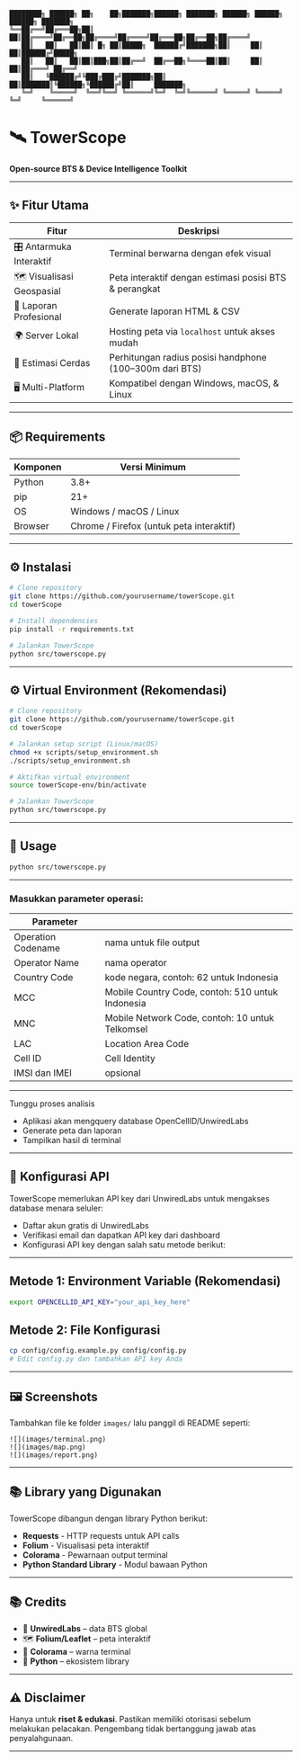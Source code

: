 ```
████████╗ ██████╗ ██╗    ██╗███████╗██████╗ ███████╗ ██████╗ ██████╗ ██████╗ ███████╗
╚══██╔══╝██╔═══██╗██║    ██║██╔════╝██╔══██╗██╔════╝██╔════╝██╔═══██╗██╔══██╗██╔════╝
   ██║   ██║   ██║██║ █╗ ██║█████╗  ██████╔╝███████╗██║     ██║   ██║██████╔╝█████╗  
   ██║   ██║   ██║██║███╗██║██╔══╝  ██╔══██╗╚════██║██║     ██║   ██║██╔═══╝ ██╔══╝  
   ██║   ╚██████╔╝╚███╔███╔╝███████╗██║  ██║███████║╚██████╗╚██████╔╝██║     ███████╗
   ╚═╝    ╚═════╝  ╚══╝╚══╝ ╚══════╝╚═╝  ╚═╝╚══════╝ ╚═════╝ ╚═════╝ ╚═╝     ╚══════╝
```
# 🛰️ TowerScope  
**Open-source BTS & Device Intelligence Toolkit**

---

## ✨ Fitur Utama

| Fitur | Deskripsi |
|-------|-----------|
| 🎛️ Antarmuka Interaktif | Terminal berwarna dengan efek visual |
| 🗺️ Visualisasi Geospasial | Peta interaktif dengan estimasi posisi BTS & perangkat |
| 📑 Laporan Profesional | Generate laporan HTML & CSV |
| 🌍 Server Lokal | Hosting peta via `localhost` untuk akses mudah |
| 📡 Estimasi Cerdas | Perhitungan radius posisi handphone (100–300m dari BTS) |
| 🖥️ Multi-Platform | Kompatibel dengan Windows, macOS, & Linux |

---

## 📦 Requirements

| Komponen | Versi Minimum |
|----------|---------------|
| Python   | 3.8+ |
| pip      | 21+ |
| OS       | Windows / macOS / Linux |
| Browser  | Chrome / Firefox (untuk peta interaktif) |

---

## ⚙️ Instalasi

```bash
# Clone repository
git clone https://github.com/yourusername/towerScope.git
cd towerScope

# Install dependencies
pip install -r requirements.txt

# Jalankan TowerScope
python src/towerscope.py
```

---

## ⚙️ Virtual Environment (Rekomendasi)

```bash
# Clone repository
git clone https://github.com/yourusername/towerScope.git
cd towerScope

# Jalankan setup script (Linux/macOS)
chmod +x scripts/setup_environment.sh
./scripts/setup_environment.sh

# Aktifkan virtual environment
source towerScope-env/bin/activate

# Jalankan TowerScope
python src/towerscope.py
```

---

## 🚀 Usage

```bash
python src/towerscope.py
```

---

### Masukkan parameter operasi:

| Parameter |              |
|----------|---------------|
| Operation Codename | nama untuk file output |
| Operator Name | nama operator |
| Country Code | kode negara, contoh: 62 untuk Indonesia |
| MCC | Mobile Country Code, contoh: 510 untuk Indonesia |
| MNC | Mobile Network Code, contoh: 10 untuk Telkomsel |
| LAC | Location Area Code |
| Cell ID | Cell Identity |
| IMSI dan IMEI | opsional |

---

Tunggu proses analisis
- Aplikasi akan mengquery database OpenCellID/UnwiredLabs
- Generate peta dan laporan
- Tampilkan hasil di terminal

---

## 🔧 Konfigurasi API

TowerScope memerlukan API key dari UnwiredLabs untuk mengakses database menara seluler:
- Daftar akun gratis di UnwiredLabs
- Verifikasi email dan dapatkan API key dari dashboard
- Konfigurasi API key dengan salah satu metode berikut:

---

## Metode 1: Environment Variable (Rekomendasi)

```bash
export OPENCELLID_API_KEY="your_api_key_here"
```

## Metode 2: File Konfigurasi

```bash
cp config/config.example.py config/config.py
# Edit config.py dan tambahkan API key Anda
```

---

## 🖼️ Screenshots

Tambahkan file ke folder `images/` lalu panggil di README seperti:
```
![](images/terminal.png)
![](images/map.png)
![](images/report.png)
```

---

## 📚 Library yang Digunakan

TowerScope dibangun dengan library Python berikut:
- **Requests** - HTTP requests untuk API calls
- **Folium** - Visualisasi peta interaktif
- **Colorama** - Pewarnaan output terminal
- **Python Standard Library** - Modul bawaan Python

---

## 📚 Credits

- 📡 **UnwiredLabs** – data BTS global
- 🗺️ **Folium/Leaflet** – peta interaktif
- 🎨 **Colorama** – warna terminal
- 🐍 **Python** – ekosistem library

---

## ⚠️ Disclaimer

Hanya untuk **riset & edukasi**. Pastikan memiliki otorisasi sebelum melakukan pelacakan. Pengembang tidak bertanggung jawab atas penyalahgunaan.

---
